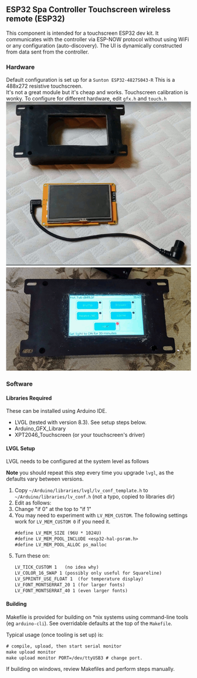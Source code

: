 ESP32 Spa Controller Touchscreen wireless remote (ESP32)
----

This component is intended for a touchscreen ESP32 dev kit. 
It communicates with the controller via ESP-NOW protocol without 
    using WiFi or any configuration (auto-discovery).
    The UI is dynamically constructed from data sent from the controller.


### Hardware
Default configuration is set up for a `Sunton ESP32-4827S043-R` 
This is a 488x272 resistive touchscreen.  
It's not a great module but it's cheap and works.  Touchscreen calibration is wonky.
To configure for different hardware, edit `gfx.h` and `touch.h`
![display-casing.png](readme%2Fdisplay-casing.png)
![display-on.png](readme%2Fdisplay-on.png)
### Software

#### Libraries Required

These can be installed using Arduino IDE.

* LVGL (tested with version 8.3).  See setup steps below.
* Arduino_GFX_Library
* XPT2046_Touchscreen (or your touchscreen's driver)


#### LVGL Setup

LVGL needs to be configured at the system level as follows

**Note** you should repeat this step every time you upgrade `lvgl`, as the defaults vary between versions.

1. Copy `~/Arduino/libraries/lvgl/lv_conf_template.h` to `~/Arduino/libraries/lv_conf.h` (not a typo, copied to libraries dir)
2. Edit as follows:
3. Change "if 0" at the top to "if 1"
4. You may need to experiment with `LV_MEM_CUSTOM`.  The following settings work for `LV_MEM_CUSTOM 0` if you need it.
   ```
   #define LV_MEM_SIZE (96U * 1024U)
   #define LV_MEM_POOL_INCLUDE <esp32-hal-psram.h>
   #define LV_MEM_POOL_ALLOC ps_malloc
   ```
5. Turn these on:
    ```
   LV_TICK_CUSTOM 1   (no idea why)
   LV_COLOR_16_SWAP 1 (possibly only useful for Squareline)
   LV_SPRINTF_USE_FLOAT 1  (for temperature display)
   LV_FONT_MONTSERRAT_20 1 (for larger fonts)
   LV_FONT_MONTSERRAT_40 1 (even larger fonts)
   ```

#### Building
Makefile is provided for building on *nix systems using command-line tools (eg `arduino-cli`).
See overridable defaults at the top of the `Makefile`.

Typical usage (once tooling is set up) is:
```shell
# compile, upload, then start serial monitor
make upload monitor
make upload monitor PORT=/dev/ttyUSB3 # change port.  
```
If building on windows, review Makefiles and perform steps manually.